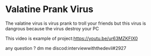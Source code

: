# Valatine Prank Virus
The valatine virus is virus prank to troll your friends but this virus is dangrous because the virus destroy your PC   
   
      
This video is example of project:https://youtu.be/ur63MZKFIX0   
   
any question ? dm me discod:interviewwiththedevil#2927
